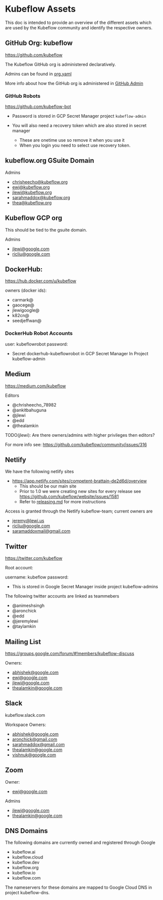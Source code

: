 # Kubeflow Assets

This doc is intended to provide an overview of the different assets 
which are used by the Kubeflow community and identify the respective owners.

## GitHub Org: kubeflow

https://github.com/kubeflow

The Kubeflow GitHub org is administered declaratively.

Admins can be found in [org.yaml](https://github.com/kubeflow/internal-acls/blob/e4303ff3c7299bde05b4a9c7519e8592c5137755/github-orgs/kubeflow/org.yaml#L7)

More info about how the GitHub org is administered in [GitHub Admin](https://github.com/kubeflow/community/blob/master/how-to/github_admin.md)


### GitHub Robots

https://github.com/kubeflow-bot

* Password is stored in GCP Secret Manager project `kubeflow-admin`
* You will also need a recovery token which are also stored in secret manager

  * These are onetime use so remove it when you use it
  * When you login you need to select use recovery token.

## kubeflow.org GSuite Domain

Admins

* chrisheecho@kubeflow.org
* ewj@kubeflow.org
* jlewi@kubeflow.org
* sarahmaddox@kubeflow.org
* thea@kubeflow.org

## Kubeflow GCP org

This should be tied to the gsuite domain.

Admins

* jlewi@google.com
* ricliu@google.com

## DockerHub:

https://hub.docker.com/u/kubeflow

owners (docker ids):

* carmark@
* gaocege@
* jlewigoogle@
* k82cn@
* seedjeffwan@

### DockerHub Robot Accounts

user: kubeflowrobot
password:
 
 * Secret dockerhub-kubeflowrobot in GCP Secret Manager In Project kubeflow-admin

## Medium

https://medium.com/kubeflow

Editors

* @chrisheecho_78982
* @ankitbahuguna
* @jlewi
* @edd
* @thealamkin

TODO(jlewi): Are there owners/admins with higher privileges then editors?

For more info see: https://github.com/kubeflow/community/issues/316

## Netlify

We have the following netlify sites

* https://app.netlify.com/sites/competent-brattain-de2d6d/overview
  * This should be our main site
  * Prior to 1.0 we were creating new sites for every release see https://github.com/kubeflow/website/issues/1581
  * Refer to [releasing.md](https://github.com/kubeflow/kubeflow/blob/master/docs_dev/releasing.md#version-the-website) for
    more instructions


Access is granted through the Netlify kubeflow-team; current owners are

* jeremy@lewi.us
* ricliu@google.com
* saramaddoxmail@gmail.com

## Twitter

https://twitter.com/kubeflow

Root account:

username: kubeflow
password: 

 * This is stored in Google Secret Manager inside project kubeflow-admins

The following twitter accounts are linked as teammebers

* @animeshsingh 
* @aronchick
* @edd
* @jeremylewi
* @taylamkin

## Mailing List

https://groups.google.com/forum/#!members/kubeflow-discuss

Owners:

* abhishek@google.com
* ewj@google.com
* jlewi@google.com
* thealamkin@google.com

## Slack

kubeflow.slack.com


Workspace Owners:

* abhishek@google.com
* aronchick@gmail.com
* sarahmaddox@gmail.com
* thealamkin@google.com
* vishnuk@google.com


## Zoom

Owner:

* ewj@google.com

Admins 

* jlewi@google.com
* thealamkin@google.com

## DNS Domains

The following domains are currently owned and registered through Google

* kubeflow.ai
* kubeflow.cloud
* kubeflow.dev
* kubeflow.org
* kubeflow.io
* kubeflow.com

The nameservers for these domains are mapped to Google Cloud DNS in project
kubeflow-dns.
